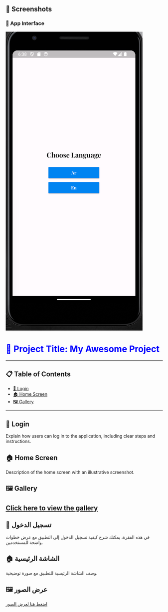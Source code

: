 ## 📸 Screenshots

### 🔹 App Interface  
![App Interface](https://github.com/AhmadAmmar2022/Chat-UI-Flutter/blob/main/chatt/Screenshots-chat/Screenshot%202025-02-07%20183914.png)

<!-- Title with bold and blue color -->
<h1 style="color:blue; font-weight:bold;">🌟 Project Title: My Awesome Project</h1>

---

## 📋 Table of Contents
- [🔐 Login](#login)
- [🏠 Home Screen](#home-screen)
- [🖼️ Gallery](#gallery)

---

## 🔐 Login <a name="login"></a>
Explain how users can log in to the application, including clear steps and instructions.

## 🏠 Home Screen <a name="home-screen"></a>
Description of the home screen with an illustrative screenshot.

## 🖼️ Gallery <a name="gallery"></a>
[Click here to view the gallery](https://example.com/gallery) 
---

## 🔐 تسجيل الدخول <a name="login"></a>
في هذه الفقرة، يمكنك شرح كيفية تسجيل الدخول إلى التطبيق مع عرض خطوات واضحة للمستخدمين.

## 🏠 الشاشة الرئيسية <a name="home-screen"></a>
وصف الشاشة الرئيسية للتطبيق مع صورة توضيحية.

## 🖼️ عرض الصور <a name="gallery"></a>
[اضغط هنا لعرض الصور](https://example.com/gallery) 
